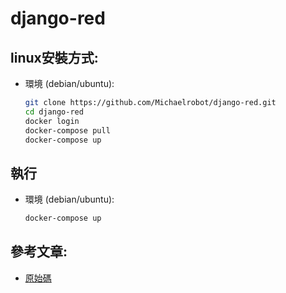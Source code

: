 # django-red

## linux安裝方式:
- 環境 (debian/ubuntu):
    ```bash
    git clone https://github.com/Michaelrobot/django-red.git
    cd django-red
    docker login
    docker-compose pull
    docker-compose up
    ```
## 執行
- 環境 (debian/ubuntu):
    ```bash
    docker-compose up
    ```
    
## 參考文章:
- [原始碼](https://gitlab.com/MichaelYangYang/django-red.git)
